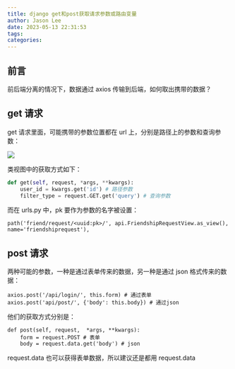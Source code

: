 ```yaml
---
title: django get和post获取请求参数或路由变量
author: Jason Lee
date: 2023-05-13 22:31:53
tags:
categories:
---
```


## 前言

前后端分离的情况下，数据通过 axios 传输到后端，如何取出携带的数据？

## get 请求

get 请求里面，可能携带的参数位置都在 url 上，分别是路径上的参数和查询参数：

![](https://cdn.jsdelivr.us/gh/li199-code/blog-imgs@main/16839892604181683989259695.png)

类视图中的获取方式如下：

```python
def get(self, request, *args, **kwargs):
    user_id = kwargs.get('id') # 路径参数
    filter_type = request.GET.get('query') # 查询参数
```

而在 urls.py 中，pk 要作为参数的名字被设置：

```
path('friend/request/<uuid:pk>/', api.FriendshipRequestView.as_view(), name='friendshiprequest'),
```

## post 请求

两种可能的参数，一种是通过表单传来的数据，另一种是通过 json 格式传来的数据：

```
axios.post('/api/login/', this.form) # 通过表单
axios.post('api/post/', {'body': this.body}) # 通过json
```

他们的获取方式分别是：

```
def post(self, request,  *args, **kwargs):
    form = request.POST # 表单
    body = request.data.get('body') # json

```

request.data 也可以获得表单数据，所以建议还是都用 request.data
